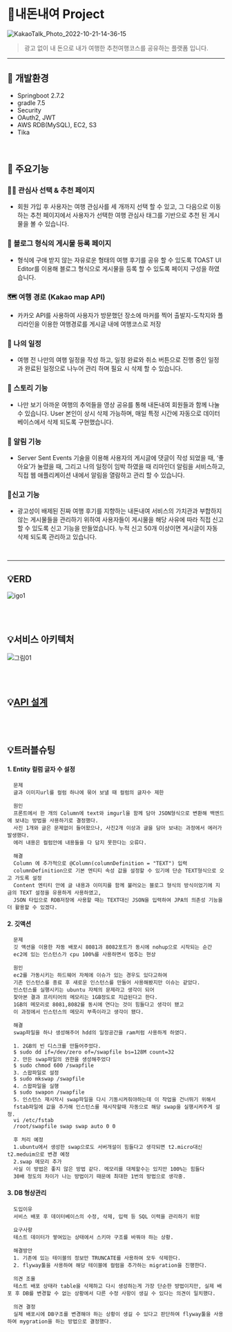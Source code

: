 # 🚌내돈내여 Project
![KakaoTalk_Photo_2022-10-21-14-36-15](https://user-images.githubusercontent.com/44489399/197121692-0bffac8f-eb68-4f17-8dda-cd8ff5e02e8b.jpeg)
> 광고 없이 내 돈으로 내가 여행한 추천여행코스를 공유하는 플랫폼 입니다.

----------


## 🔎 개발환경
   - Springboot 2.7.2
   - gradle 7.5
   - Security
   - OAuth2, JWT
   - AWS RDB(MySQL), EC2, S3
   - Tika

<br/>

## 🔎 주요기능

### **👍🏻 관심사 선택 &** 추천 페이지

- 회원 가입 후 사용자는 여행 관심사를 세 개까지 선택 할 수 있고, 
그 다음으로 이동하는 추천 페이지에서 사용자가 선택한 여행 관심사 태그를 기반으로 
추천 된 게시물을 볼 수 있습니다.

### 📝 **블로그 형식의 게시물 등록 페이지**

- 형식에 구애 받지 않는 자유로운 형태의 여행 후기를 공유 할 수 있도록 TOAST UI Editor를 
이용해 블로그 형식으로 게시물을 등록 할 수 있도록 페이지 구성을 하였습니다.

### **🗺️ 여행 경로 (Kakao map API)**

- 카카오 API를 사용하여 사용자가 방문했던 장소에 마커를 찍어 
출발지-도착지와 폴리라인을 이용한 여행경로를  게시글 내에 여행코스로 저장

### **🍻 나의 일정**

- 여행 전 나만의 여행 일정을 작성 하고, 일정 완료와 취소 버튼으로 진행 중인 
일정과 완료된 일정으로 나누어 관리 하며 필요 시 삭제 할 수 있습니다.

### **🎥 스토리 기능**

- 나만 보기 아까운 여행의 추억들을 영상 공유를 통해 내돈내여 회원들과 함께 나눌 수 있습니다. User 본인이 상시 삭제 가능하며, 매일 특정 시간에 자동으로 데이터베이스에서 삭제 되도록 구현했습니다.

### **🎉 알림 기능**

- Server Sent Events 기술을 이용해 사용자의 게시글에 댓글이 작성 되었을 때, ‘좋아요’가 눌렸을 때, 그리고 나의 일정이 임박 하였을 때 리마인더 알림을 서비스하고, 직접 웹 애플리케이션 내에서 알림을 열람하고 관리 할 수 있습니다.

### **👮신고 기능**

- 광고성이 배제된 진짜 여행 후기를 지향하는 내돈내여 서비스의 가치관과 부합하지 않는 
게시물들을 관리하기 위하여 사용자들이 게시물을 해당 사유에 따라 직접 신고 할 수 있도록 
신고 기능을 만들었습니다. 누적 신고 50개 이상이면 게시글이 자동 삭제 되도록 
관리하고 있습니다.
 

<br/>

--------------

## 💡ERD
![igo1](https://user-images.githubusercontent.com/44489399/197399324-f39dbc87-a6b9-476d-b44b-ac4876cbd2a4.png)

<br/><br/>
## 💡서비스 아키텍처
![그림01](https://user-images.githubusercontent.com/110470208/198345269-83cc478e-428d-4361-9262-689c274a15e5.jpg)


<br/><br/>
## 💡[API 설계](https://project-3.gitbook.io/login/)

<br/><br/>
## 💡트러블슈팅
#### 1. Entity 컬럼 글자 수 설정

      문제
      글과 이미지url를 컬럼 하나에 묶어 보낼 때 컬럼의 글자수 제한

      원인
      프론트에서 한 개의 Column에 text와 imgurl을 함께 담아 JSON형식으로 변환해 백엔드에 보내는 방법을 사용하기로 결정했다.
      사진 1개와 글은 문제없이 들어왔으나, 사진2개 이상과 글을 담아 보내는 과정에서 에러가 발생했다.
      에러 내용은 컬럼안에 내용들을 다 담지 못한다는 오류다.

      해결
      Column 에 추가적으로 @Column(columnDefinition = "TEXT") 입력
      columnDefinition으로 기본 엔티티 속성 값을 설정할 수 있기에 단순 TEXT형식으로 오고 가도록 설정
      Content 엔티티 안에 글 내용과 이미지를 함께 불러오는 블로그 형식의 방식이었기에 지금의 TEXT 설정을 유용하게 사용하였고,
      JSON 타입으로 RDB저장에 사용할 때는 TEXT대신 JSON을 입력하여 JPA의 의존성 기능을 더 활용할 수 있겠다.

#### 2. 깃액션
      문제
      깃 액션을 이용한 자동 배포시 8081과 8082포트가 동시에 nohup으로 시작되는 순간
      ec2에 있는 인스턴스가 cpu 100%를 사용하면서 멈추는 현상
      
      원인
      ec2를 가동시키는 하드웨어 자체에 이슈가 있는 경우도 있다고하여
      기존 인스턴스를 종료 후 새로운 인스턴스를 만들어 사용해봤지만 이슈는 같았다.
      인스턴스를 실행시키는 ubuntu 자체의 문제라고 생각이 되어
      찾아본 결과 프리티어의 메모리는 1GB정도로 지급된다고 한다.
      1GB의 메모리로 8081,8082를 동시에 연다는 것이 힘들다고 생각이 됐고
      이 과정에서 인스턴스의 메모리 부족이라고 생각이 됐다.
      
      해결
      swap파일을 하나 생성해주어 hdd의 일정공간을 ram처럼 사용하게 하였다. 
      
      1. 2GB의 빈 디스크를 만들어주었다.
      $ sudo dd if=/dev/zero of=/swapfile bs=128M count=32
      2. 만든 swap파일의 권한을 생성해주었다
      $ sudo chmod 600 /swapfile
      3. 스왑파일로 설정
      $ sudo mkswap /swapfile
      4. 스왑파일을 실행
      $ sudo swapon /swapfile
      5. 인스턴스 재시작시 swap파일을 다시 기동시켜줘야하는데 이 작업을 건너뛰기 위해서
      fstab파일에 값을 추가해 인스턴스를 재시작할때 자동으로 해당 swap을 실행시켜주게 설정.
      vi /etc/fstab
      /root/swapfile swap swap auto 0 0
      
      후 처리 예정
      1.ubuntu에서 생성한 swap으로도 서버개설이 힘들다고 생각되면 t2.micro대신 t2.meduim으로 변경 예정
      2.swap 메모리 추가
      사실 이 방법은 좋지 않은 방법 같다. 메모리를 대체할수는 있지만 100%는 힘들다
      30배 정도의 차이가 나는 방법이기 때문에 최대한 1번의 방법으로 생각중. 

#### 3. DB 형상관리
      도입이유
      서비스 배포 후 데이터베이스의 수정, 삭제, 입력 등 SQL 이력을 관리하기 위함

      요구사항
      테스트 데이터가 쌓여있는 상태에서 스키마 구조를 바꿔야 하는 상황.

      해결방안
      1. 기존에 있는 테이블의 정보만 TRUNCATE를 사용하여 모두 삭제한다.
      2. flyway툴을 사용하여 해당 테이블에 컬럼을 추가하는 migration을 진행한다.

      의견 조율
      테스트 배포 상태라 table을 삭제하고 다시 생성하는게 가장 단순한 방법이지만, 실제 배포 후 DB를 변경할 수 없는 상황에서 다른 수정 사항이 생길 수 있다는 의견이 일치했다.

      의견 결정
      실제 배포시에 DB구조를 변경해야 하는 상황이 생길 수 있다고 판단하여 flyway툴을 사용하여 mygration을 하는 방법으로 결정했다.
